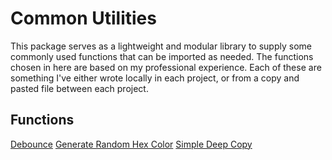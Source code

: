 # Common Utilities

This package serves as a lightweight and modular library to supply some commonly used functions that can be imported as needed. The functions chosen in here are based on my professional experience. Each of these are something I've either wrote locally in each project, or from a copy and pasted file between each project.

## Functions

[Debounce](/src/debounce/)
[Generate Random Hex Color](/src/generate-random-hext-color/)
[Simple Deep Copy](/src/simple-deep-copy/)
